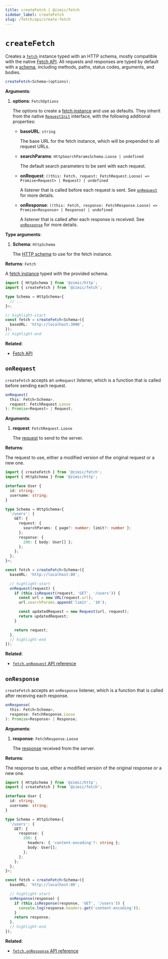```yaml
---
title: createFetch | @zimic/fetch
sidebar_label: createFetch
slug: /fetch/api/create-fetch
---
```


# `createFetch`

Creates a [`fetch`](/docs/zimic-fetch/api/2-fetch.md) instance typed with an HTTP schema, mostly compatible with the
native [Fetch API](https://developer.mozilla.org/docs/Web/API/Fetch_API). All requests and responses are typed by
default with a [schema](/docs/zimic-http/guides/1-schemas.md), including methods, paths, status codes, arguments, and
bodies.

```ts
createFetch<Schema>(options);
```

**Arguments**:

1. **options**: `FetchOptions`

   The options to create a [fetch instance](/docs/zimic-fetch/api/2-fetch.md) and use as defaults. They inherit from the
   native [`RequestInit`](https://developer.mozilla.org/docs/Web/API/RequestInit) interface, with the following
   additional properties:

   - **baseURL**: `string`

     The base URL for the fetch instance, which will be prepended to all request URLs.

   - **searchParams**: `HttpSearchParamsSchema.Loose | undefined`

     The default search parameters to be sent with each request.

   - **onRequest**: `((this: Fetch, request: FetchRequest.Loose) => Promise<Request> | Request) | undefined`

     A listener that is called before each request is sent. See [`onRequest`](#onrequest) for more details.

   - **onResponse**: `((this: Fetch, response: FetchResponse.Loose) => Promise<Response> | Response) | undefined`

     A listener that is called after each response is received. See [`onResponse`](#onresponse) for more details.

**Type arguments**:

1. **Schema**: `HttpSchema`

   The [HTTP schema](/docs/zimic-http/guides/1-schemas.md) to use for the fetch instance.

**Returns**: `Fetch`

A [fetch instance](/docs/zimic-fetch/api/2-fetch.md) typed with the provided schema.

```ts
import { HttpSchema } from '@zimic/http';
import { createFetch } from '@zimic/fetch';

type Schema = HttpSchema<{
  // ...
}>;

// highlight-start
const fetch = createFetch<Schema>({
  baseURL: 'http://localhost:3000',
});
// highlight-end
```

**Related**:

- [Fetch API](https://developer.mozilla.org/docs/Web/API/Fetch_API)

## `onRequest`

`createFetch` accepts an `onRequest` listener, which is a function that is called before sending each request.

```ts
onRequest(
  this: Fetch<Schema>,
  request: FetchRequest.Loose
): Promise<Request> | Request;
```

**Arguments**:

1. **request**: `FetchRequest.Loose`

   The [request](/docs/zimic-fetch/api/3-fetch-request.md) to send to the server.

**Returns**:

The request to use, either a modified version of the original request or a new one.

```ts
import { createFetch } from '@zimic/fetch';
import { HttpSchema } from '@zimic/http';

interface User {
  id: string;
  username: string;
}

type Schema = HttpSchema<{
  '/users': {
    GET: {
      request: {
        searchParams: { page?: number; limit?: number };
      };
      response: {
        200: { body: User[] };
      };
    };
  };
}>;

const fetch = createFetch<Schema>({
  baseURL: 'http://localhost:80',

  // highlight-start
  onRequest(request) {
    if (this.isRequest(request, 'GET', '/users')) {
      const url = new URL(request.url);
      url.searchParams.append('limit', '10');

      const updatedRequest = new Request(url, request);
      return updatedRequest;
    }

    return request;
  },
  // highlight-end
});
```

**Related**:

- [`fetch.onRequest` API reference](/docs/zimic-fetch/api/2-fetch.md#fetchonrequest)

## `onResponse`

`createFetch` accepts an `onResponse` listener, which is a function that is called after receiving each response.

```ts
onResponse(
  this: Fetch<Schema>,
  response: FetchResponse.Loose
): Promise<Response> | Response;
```

**Arguments**:

1. **response**: `FetchResponse.Loose`

   The [response](/docs/zimic-fetch/api/4-fetch-response.md) received from the server.

**Returns**:

The response to use, either a modified version of the original response or a new one.

```ts
import { HttpSchema } from '@zimic/http';
import { createFetch } from '@zimic/fetch';

interface User {
  id: string;
  username: string;
}

type Schema = HttpSchema<{
  '/users': {
    GET: {
      response: {
        200: {
          headers: { 'content-encoding'?: string };
          body: User[];
        };
      };
    };
  };
}>;

const fetch = createFetch<Schema>({
  baseURL: 'http://localhost:80',

  // highlight-start
  onResponse(response) {
    if (this.isResponse(response, 'GET', '/users')) {
      console.log(response.headers.get('content-encoding'));
    }
    return response;
  },
  // highlight-end
});
```

**Related**:

- [`fetch.onResponse` API reference](/docs/zimic-fetch/api/2-fetch.md#fetchonresponse)
